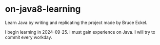 # on-java8-learning
Learn Java by writing and replicating the project made by Bruce Eckel.

I begin learning in 2024-09-25.
I must gain experience on Java.
I will try to commit every workday.